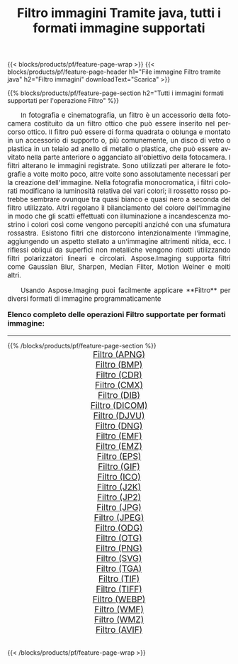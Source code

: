 ﻿---
title: Filtro immagini Tramite java, tutti i formati immagine supportati 
weight: 3920
url: /it/java/filter/ 
lang: it
langdirlevel: 2
locales: zh-hans,ja,it,ru,de,es,fr,nl,id,lt,pl,pt,vi,tr,ko,zh-hant,ar,hi,th,sv,cs,uk,he
description: Usando Aspose.Imaging puoi facilmente Filtro immagini tramite java
---

{{< blocks/products/pf/feature-page-wrap >}}
{{< blocks/products/pf/feature-page-header h1="File immagine Filtro tramite java" h2="Filtro immagini" downloadText="Scarica" >}}


{{% blocks/products/pf/feature-page-section  h2="Tutti i immagini formati supportati per l'operazione Filtro" %}}
<p align="justify" style="text-indent:2em;font-size:15px;">
In fotografia e cinematografia, un filtro è un accessorio della fotocamera costituito da un filtro ottico che può essere inserito nel percorso ottico. Il filtro può essere di forma quadrata o oblunga e montato in un accessorio di supporto o, più comunemente, un disco di vetro o plastica in un telaio ad anello di metallo o plastica, che può essere avvitato nella parte anteriore o agganciato all'obiettivo della fotocamera. I filtri alterano le immagini registrate. Sono utilizzati per alterare le fotografie a volte molto poco, altre volte sono assolutamente necessari per la creazione dell'immagine. Nella fotografia monocromatica, i filtri colorati modificano la luminosità relativa dei vari colori; il rossetto rosso potrebbe sembrare ovunque tra quasi bianco e quasi nero a seconda del filtro utilizzato. Altri regolano il bilanciamento del colore dell'immagine in modo che gli scatti effettuati con illuminazione a incandescenza mostrino i colori così come vengono percepiti anziché con una sfumatura rossastra. Esistono filtri che distorcono intenzionalmente l'immagine, aggiungendo un aspetto stellato a un'immagine altrimenti nitida, ecc. I riflessi obliqui da superfici non metalliche vengono ridotti utilizzando filtri polarizzatori lineari e circolari. Aspose.Imaging supporta filtri come Gaussian Blur, Sharpen, Median Filter, Motion Weiner e molti altri.
</p>
<p align="justify" style="text-indent:2em;font-size:15px;">
Usando Aspose.Imaging puoi facilmente applicare **Filtro** per diversi formati di immagine programmaticamente
</p>
<h3 style="margin-top:16px;">
Elenco completo delle operazioni Filtro supportate per formati immagine:
</h3>
<hr/>
{{% /blocks/products/pf/feature-page-section %}}
<div class="container-fluid productfamilypage bg-gray">
    <div class="convertypes bg-gray agp-content section">
        <div class="container">
		<div class="row other-converters" style="gap: 10px;font-size: 19px;text-align:center;">
		    <div class='col-md-3 other-converter remove-lp remove-rp'><a href="/imaging/it/java/filter/apng/" style="padding:15px;">Filtro (APNG)</a></div><div class='col-md-3 other-converter remove-lp remove-rp'><a href="/imaging/it/java/filter/bmp/" style="padding:15px;">Filtro (BMP)</a></div><div class='col-md-3 other-converter remove-lp remove-rp'><a href="/imaging/it/java/filter/cdr/" style="padding:15px;">Filtro (CDR)</a></div><div class='col-md-3 other-converter remove-lp remove-rp'><a href="/imaging/it/java/filter/cmx/" style="padding:15px;">Filtro (CMX)</a></div><div class='col-md-3 other-converter remove-lp remove-rp'><a href="/imaging/it/java/filter/dib/" style="padding:15px;">Filtro (DIB)</a></div><div class='col-md-3 other-converter remove-lp remove-rp'><a href="/imaging/it/java/filter/dicom/" style="padding:15px;">Filtro (DICOM)</a></div><div class='col-md-3 other-converter remove-lp remove-rp'><a href="/imaging/it/java/filter/djvu/" style="padding:15px;">Filtro (DJVU)</a></div><div class='col-md-3 other-converter remove-lp remove-rp'><a href="/imaging/it/java/filter/dng/" style="padding:15px;">Filtro (DNG)</a></div><div class='col-md-3 other-converter remove-lp remove-rp'><a href="/imaging/it/java/filter/emf/" style="padding:15px;">Filtro (EMF)</a></div><div class='col-md-3 other-converter remove-lp remove-rp'><a href="/imaging/it/java/filter/emz/" style="padding:15px;">Filtro (EMZ)</a></div><div class='col-md-3 other-converter remove-lp remove-rp'><a href="/imaging/it/java/filter/eps/" style="padding:15px;">Filtro (EPS)</a></div><div class='col-md-3 other-converter remove-lp remove-rp'><a href="/imaging/it/java/filter/gif/" style="padding:15px;">Filtro (GIF)</a></div><div class='col-md-3 other-converter remove-lp remove-rp'><a href="/imaging/it/java/filter/ico/" style="padding:15px;">Filtro (ICO)</a></div><div class='col-md-3 other-converter remove-lp remove-rp'><a href="/imaging/it/java/filter/j2k/" style="padding:15px;">Filtro (J2K)</a></div><div class='col-md-3 other-converter remove-lp remove-rp'><a href="/imaging/it/java/filter/jp2/" style="padding:15px;">Filtro (JP2)</a></div><div class='col-md-3 other-converter remove-lp remove-rp'><a href="/imaging/it/java/filter/jpg/" style="padding:15px;">Filtro (JPG)</a></div><div class='col-md-3 other-converter remove-lp remove-rp'><a href="/imaging/it/java/filter/jpeg/" style="padding:15px;">Filtro (JPEG)</a></div><div class='col-md-3 other-converter remove-lp remove-rp'><a href="/imaging/it/java/filter/odg/" style="padding:15px;">Filtro (ODG)</a></div><div class='col-md-3 other-converter remove-lp remove-rp'><a href="/imaging/it/java/filter/otg/" style="padding:15px;">Filtro (OTG)</a></div><div class='col-md-3 other-converter remove-lp remove-rp'><a href="/imaging/it/java/filter/png/" style="padding:15px;">Filtro (PNG)</a></div><div class='col-md-3 other-converter remove-lp remove-rp'><a href="/imaging/it/java/filter/svg/" style="padding:15px;">Filtro (SVG)</a></div><div class='col-md-3 other-converter remove-lp remove-rp'><a href="/imaging/it/java/filter/tga/" style="padding:15px;">Filtro (TGA)</a></div><div class='col-md-3 other-converter remove-lp remove-rp'><a href="/imaging/it/java/filter/tif/" style="padding:15px;">Filtro (TIF)</a></div><div class='col-md-3 other-converter remove-lp remove-rp'><a href="/imaging/it/java/filter/tiff/" style="padding:15px;">Filtro (TIFF)</a></div><div class='col-md-3 other-converter remove-lp remove-rp'><a href="/imaging/it/java/filter/webp/" style="padding:15px;">Filtro (WEBP)</a></div><div class='col-md-3 other-converter remove-lp remove-rp'><a href="/imaging/it/java/filter/wmf/" style="padding:15px;">Filtro (WMF)</a></div><div class='col-md-3 other-converter remove-lp remove-rp'><a href="/imaging/it/java/filter/wmz/" style="padding:15px;">Filtro (WMZ)</a></div><div class='col-md-3 other-converter remove-lp remove-rp'><a href="/imaging/it/java/filter/avif/" style="padding:15px;">Filtro (AVIF)</a></div>
                </div>
        </div>
    </div>
</div>
<br/>

{{< /blocks/products/pf/feature-page-wrap >}}
